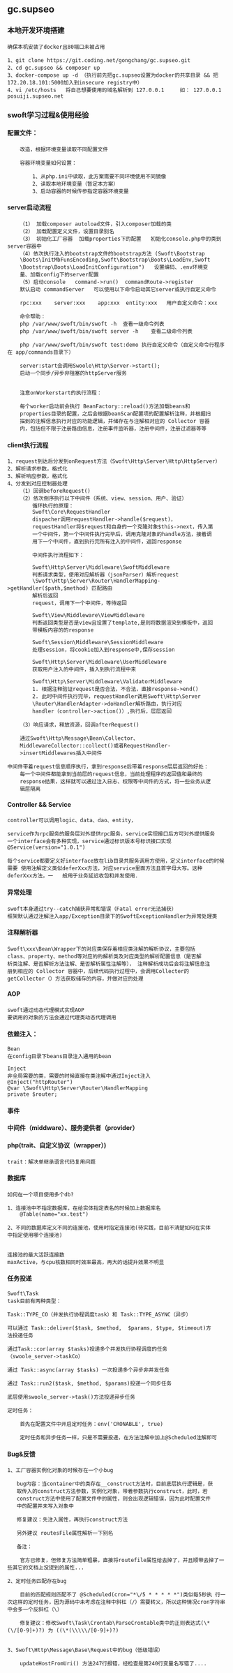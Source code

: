 ## gc.supseo

### 本地开发环境搭建

    确保本机安装了docker且80端口未被占用

    1、git clone https://git.coding.net/gongchang/gc.supseo.git
    2、cd gc.supseo && composer up
    3、docker-compose up -d （执行前先把gc.supseo设置为docker的共享目录 && 把172.20.18.101:5000加入到insecure registry中）
    4、vi /etc/hosts   将自己想要使用的域名解析到 127.0.0.1     如： 127.0.0.1 posuiji.supseo.net

### swoft学习过程&使用经验


#### 配置文件：

        改造，根据环境变量读取不同配置文件

        容器环境变量如何设置：

            1、从php.ini中读取，此方案需要不同环境使用不同镜像
            2、读取本地环境变量（暂定本方案）
            3、启动容器的时候传参指定容器环境变量


#### server启动流程

        （1） 加载composer autoload文件，引入composer加载的类
        （2） 加载配置定义文件，设置目录别名
        （3） 初始化工厂容器  加载properties下的配置   初始化console.php中的类到server容器中
        （4）依次执行注入的bootstrap文件的bootstrap方法 (Swoft\Bootstrap
        \Boots\InitMbFunsEncoding,Swoft\Bootstrap\Boots\LoadEnv,Swoft
        \Bootstrap\Boots\LoadInitConfiguration")   设置编码、.env环境变
        量、加载config下的server配置
        （5）启动console   command->run()  commandRoute->register
        默认启动 commandServer   可以使用以下命令启动其它server或执行自定义命令

        rpc:xxx    server:xxx    app:xxx  entity:xxx   用户自定义命令：xxx

        命令帮助：
        php /var/www/swoft/bin/swoft -h  查看一级命令列表
        php /var/www/swoft/bin/swoft server -h    查看二级命令列表

        php /var/www/swoft/bin/swoft test:demo 执行自定义命令（自定义命令行程序在 app/commands目录下）

        server:start会调用Swoole\Http\Server->start();
        启动一个同步/异步非阻塞的httpServer服务


        注意onWorkerstart的执行流程：

        每个worker启动前会执行 BeanFactory::reload()方法加载beans和
        properties目录的配置，之后会根据beanScan配置项的配置解析注释，并根据扫
        描到的注解信息执行对应的功能逻辑，并储存在与注解相对应的 Collector 容器
        内，包括但不限于注册路由信息，注册事件监听器，注册中间件，注册过滤器等等


#### client执行流程

    1、request到达后分发到onRequest方法（Swoft\Http\Server\Http\HttpServer）
    2、解析请求参数，格式化
    3、解析响应参数，格式化
    4、分发到对应控制器处理
        （1）回调beforeRequest()
        （2）依次倒序执行以下中间件（系统、view、session、用户、验证）
            循环执行的原理：
            Swoft\Core\RequestHandler
            dispacher调用requestHandler->handle($request)，
            requestHandler将$request和自身的一个克隆对象$this->next，传入第
            一个中间件，第一个中间件执行完毕后，调用克隆对象的handle方法，接着调
            用下一个中间件，直到执行完所有注入的中间件，返回response

            中间件执行流程如下：

            Swoft\Http\Server\Middleware\SwoftMiddleware
            判断请求类型，使用对应解析器（jsonParser）解析request
            \Swoft\Http\Server\Router\HandlerMapping->getHandler($path,$method) 匹配路由
            解析后返回
            request，调用下一个中间件，等待返回

            Swoft\View\Middleware\ViewMiddleware
            判断返回类型是否是view且设置了template,是则将数据渲染到模板中，返回
            带模板内容的的response

            Swoft\Session\Middleware\SessionMiddleware
            处理session，将cookie加入到response中,保存session

            Swoft\Http\Server\Middleware\UserMiddleware
            获取用户注入的中间件，插入到执行流程中来

            Swoft\Http\Server\Middleware\ValidatorMiddleware
            1. 根据注释验证request是否合法，不合法，直接response->end()
            2. 此时中间件执行完毕，requestHandler调用Swoft\Http\Server
            \Router\HandlerAdapter->doHandler解析路由，执行对应
            handler（controller->action()）,执行后，层层返回

        （3）响应请求，释放资源，回调afterRequest()

        通过Swoft\Http\Message\Bean\Collector、
        MiddlewareCollector::collect()或者RequestHandler-
        >insertMiddlewares插入中间件

    中间件带着request信息顺序执行，拿到response后带着response层层返回的好处：
        每一个中间件都能拿到当前层的request信息，当前处理程序的返回值和最终的
        response结果，这样就可以通过注入日志、权限等中间件的方式，将一些业务从逻
        辑层隔离


#### Controller && Service

    controller可以调用logic、data、dao、entity，

    service作为rpc服务的服务层对外提供rpc服务，service实现接口后方可对外提供服务
    一个interface会有多种实现，service通过标识版本号标识接口实现 @Service(version="1.0.1")

    每个service都要定义好interface放在lib目录共服务调用方使用，定义interface的时候需要 使用注解定义类似deferXxx方法，对应service里面方法且首字母大写。这种deferXxx方法，一   般用于业务延迟收包和并发使用.

#### 异常处理

    swoft本身通过try--catch捕获异常和错误（Fatal error无法捕获）
    框架默认通过注解注入app/Exception目录下的SwoftExceptionHandler为异常处理类

#### 注释解析器

    Swoft\xxx\Bean\Wrapper下的对应类保存着相应类注解的解析协议，主要包括
    class、property、method等对应的的解析类及对应类型的解析配置信息（是否解
    析类注解、是否解析方法注解、是否解析属性注解等）， 注释解析成功后会将注解信息注    册到相应的 Collector 容器中，后续代码执行过程中，会调用Collecter的 getCollector（）方法获取储存的内容，并做对应的处理

#### AOP

    swoft通过动态代理模式实现AOP
    要调用的对象的方法会通过代理类动态代理调用

#### 依赖注入：

    Bean
    在config目录下beans目录注入通用的bean

    Inject
    非全局需要的类，需要的时候直接在类注解中通过Inject注入
    @Inject("httpRouter")
    @var \Swoft\Http\Server\Router\HandlerMapping
    private $router;


#### 事件



#### 中间件（middware）、服务提供者（provider）


#### php(trait、自定义协议（wrapper）)

    trait：解决单继承语言代码复用问题

#### 数据库

    如何在一个项目使用多个db?

    1、连接池中不指定数据库，在给实体指定表名的时候加上数据库名
        @Table(name="xx.test")

    2、不同的数据库定义不同的连接池，使用时指定连接池(待实践，目前不清楚如何在实体
    中指定使用哪个连接池)


    连接池的最大活跃连接数
    maxActive，与cpu核数相同时效率最高，再大的话提升效果不明显

#### 任务投递

    Swoft\Task
    task目前有两种类型：

    Task::TYPE_CO（并发执行协程调度task）和 Task::TYPE_ASYNC（异步）

    可以通过 Task::deliver($task, $method,  $params, $type, $timeout)方
    法投递任务

    通过Task::cor(array $tasks)投递多个并发执行协程调度的任务
    （swoole_server->taskCo）

    通过 Task::async(array $tasks) 一次投递多个异步非并发任务

    通过 Task::run2($task, $method, $params)投递一个同步任务

    底层使用swoole_server->task()方法投递异步任务

    定时任务：

        首先在配置文件中开启定时任务：env('CRONABLE', true)

        定时任务和异步任务一样，只是不需要投递，在方法注解中加上@Scheduled注解即可

#### Bug&反馈

    1、工厂容器实例化对象的时候存在一个小bug

       bug内容：当container中的类存在__construct方法时，目前底层执行逻辑是，获
       取传入的construct方法参数，实例化对象，带着参数执行construct，此时，若
       construct方法中使用了配置文件中的属性，则会出现逻辑错误，因为此时配置文件
       中的配置并未写入对象中

       修复建议：先注入属性，再执行construct方法

       另外建议 routesFile属性解析一下别名

       备注：

        官方已修复，但修复方法简单粗暴，直接将routefile属性给去掉了，并且顺带去掉了一些其它的文档上没提到的属性...

    2、定时任务匹配存在bug

        目前的匹配规则匹配不了 @Scheduled(cron="*\/5 * * * * *")类似每5秒执 行一次这样的定时任务，因为源码中未考虑在注释中斜杠（/）需要转义，所以这种情况cron字符串  中会多一个反斜杠（\）

        修复建议：修改Swoft\Task\Crontab\ParseCrontable类中的正则表达式(\*(\/[0-9]+)?) 为 ((\*(\\\\\/[0-9]+)?)


    3、Swoft\Http\Message\Base\Request中的bug（低级错误）

        updateHostFromUri() 方法247行报错，经检查是第240行变量名写错了....